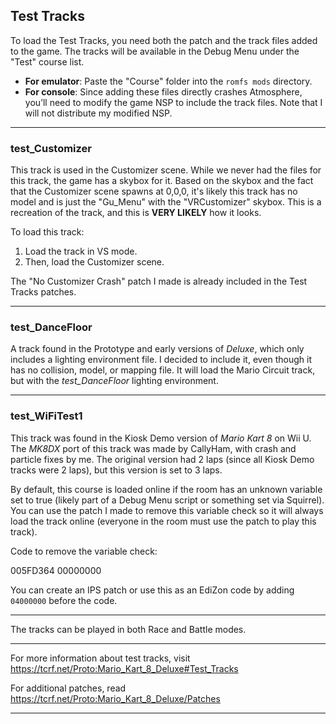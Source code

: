 ## Test Tracks

To load the Test Tracks, you need both the patch and the track files added to the game. The tracks will be available in the Debug Menu under the "Test" course list.

- **For emulator**: Paste the "Course" folder into the `romfs mods` directory.
- **For console**: Since adding these files directly crashes Atmosphere, you’ll need to modify the game NSP to include the track files. Note that I will not distribute my modified NSP.

---

### test_Customizer

This track is used in the Customizer scene. While we never had the files for this track, the game has a skybox for it. Based on the skybox and the fact that the Customizer scene spawns at 0,0,0, it's likely this track has no model and is just the "Gu_Menu" with the "VRCustomizer" skybox. This is a recreation of the track, and this is **VERY LIKELY** how it looks.

To load this track:
1. Load the track in VS mode.
2. Then, load the Customizer scene.

The "No Customizer Crash" patch I made is already included in the Test Tracks patches.

---

### test_DanceFloor

A track found in the Prototype and early versions of *Deluxe*, which only includes a lighting environment file. I decided to include it, even though it has no collision, model, or mapping file. It will load the Mario Circuit track, but with the *test_DanceFloor* lighting environment.

---

### test_WiFiTest1

This track was found in the Kiosk Demo version of *Mario Kart 8* on Wii U. The *MK8DX* port of this track was made by CallyHam, with crash and particle fixes by me. The original version had 2 laps (since all Kiosk Demo tracks were 2 laps), but this version is set to 3 laps.

By default, this course is loaded online if the room has an unknown variable set to true (likely part of a Debug Menu script or something set via Squirrel). You can use the patch I made to remove this variable check so it will always load the track online (everyone in the room must use the patch to play this track).

Code to remove the variable check:

005FD364 00000000

You can create an IPS patch or use this as an EdiZon code by adding `04000000` before the code.

---

The tracks can be played in both Race and Battle modes.

---

For more information about test tracks, visit https://tcrf.net/Proto:Mario_Kart_8_Deluxe#Test_Tracks

For additional patches, read https://tcrf.net/Proto:Mario_Kart_8_Deluxe/Patches

---